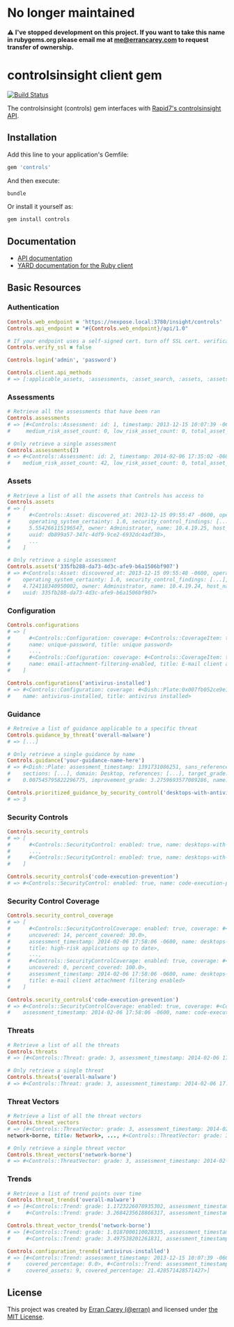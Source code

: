 # No longer maintained
:warning: **I've stopped development on this project. If you want to take this name in rubygems.org please email me at me@errancarey.com to request transfer of ownership.**

# controlsinsight client gem
[![Build Status](https://travis-ci.org/erran/controls.rb.png?branch=master)](https://travis-ci.org/erran/controls.rb)

The controlsinsight (controls) gem interfaces with [Rapid7's controlsinsight API](http://rapid7.github.io/controlsinsight.rb).

## Installation
Add this line to your application's Gemfile:

```ruby
gem 'controls'
```

And then execute:
```bash
bundle
```

Or install it yourself as:
```bash
gem install controls
```

## Documentation
* [API documentation](http://rapid7.github.io/controlsinsight.rb)
* [YARD documentation for the Ruby client](http://www.rubydoc.info/github/rapid7/controlsinsight.rb)

## Basic Resources
### Authentication
```ruby
Controls.web_endpoint = 'https://nexpose.local:3780/insight/controls'
Controls.api_endpoint = "#{Controls.web_endpoint}/api/1.0"

# If your endpoint uses a self-signed cert. turn off SSL cert. verification
Controls.verify_ssl = false

Controls.login('admin', 'password')

Controls.client.api_methods
# => [:applicable_assets, :assessments, :asset_search, :assets, :assets_by_configuration, :assets_by_guidance, ..., :uncovered_assets, :undefended_assets, :update_security_controls]
```

### Assessments
```ruby
# Retrieve all the assessments that have been ran
Controls.assessments
# => [#<Controls::Assessment: id: 1, timestamp: 2013-12-15 10:07:39 -0600, assessing: false, high_risk_asset_count: 18,
#     medium_risk_asset_count: 0, low_risk_asset_count: 0, total_asset_count: 18, overall_risk_score: 1.1723226070935302>]

# Only retrieve a single assessment
Controls.assessments(2)
# => #<Controls::Assessment: id: 2, timestamp: 2014-02-06 17:35:02 -0600, assessing: false, high_risk_asset_count: 0,
#    medium_risk_asset_count: 42, low_risk_asset_count: 0, total_asset_count: 42, overall_risk_score: 3.687419753008327>
```


### Assets
```ruby
# Retrieve a list of all the assets that Controls has access to
Controls.assets
# => [
#      #<Controls::Asset: discovered_at: 2013-12-15 09:55:47 -0600, operating_system: Windows 7 Professional Edition,
#      operating_system_certainty: 1.0, security_control_findings: [...], risk_level: MEDIUM, risk_score:
#      5.554266115196547, owner: Administrator, name: 10.4.19.25, host_name: CMMNCTR2K7R2-U, ipaddress: 10.4.19.25,
#      uuid: db899a57-347c-4df9-9ce2-6932dc4adf38>,
#      ...
#    ]

# Only retrieve a single assessment
Controls.assets('335fb288-da73-4d3c-afe9-b6a1506bf907')
# => #<Controls::Asset: discovered_at: 2013-12-15 09:55:48 -0600, operating_system: Windows 7 Enterprise Edition, 
#    operating_system_certainty: 1.0, security_control_findings: [...], risk_level: MEDIUM, risk_score: 
#    4.724118340950002, owner: Administrator, name: 10.4.19.24, host_name: V-OFC-COMPAT-P, ipaddress: 10.4.19.24,
#    uuid: 335fb288-da73-4d3c-afe9-b6a1506bf907>
```

### Configuration
```ruby
Controls.configurations
# => [
#      #<Controls::Configuration: coverage: #<Controls::CoverageItem: total: 42, covered: 1, uncovered: 41, percent_covered: 2.380952380952381>, assessment_timestamp: 2014-02-06 17:58:06 -0600,
#      name: unique-password, title: unique password>
#      ...,
#      #<Controls::Configuration: coverage: #<Controls::CoverageItem: total: 3, covered: 3, uncovered: 0, percent_covered: 100.0>, assessment_timestamp: 2014-02-06 17:58:06 -0600,
#      name: email-attachment-filtering-enabled, title: E-mail client attachment filtering enabled>
#    ]

Controls.configurations('antivirus-installed')
# => #<Controls::Configuration: coverage: #<Dish::Plate:0x007fb052ce9e10>, assessment_timestamp: 2014-02-06 17:58:06 -0600,
#    name: antivirus-installed, title: antivirus installed>
```

### Guidance
```ruby
# Retreive a list of guidance applicable to a specific threat
Controls.guidance_by_threat('overall-malware')
# => [...]

# Only retrieve a single guidance by name
Controls.guidance('your-guidance-name-here')
# => #<Dish::Plate: assessment_timestamp: 1391731086251, sans_reference: , dsd_reference: , nist_reference: , 
#    sections: [...], domain: Desktop, references: [...], target_grade: 3.2759693577089286, improvement_delta: 
#    0.007545795822296775, improvement_grade: 3.2759693577089286, name: enable-uac, title: Enable User Account Control (UAC)>

Controls.prioritized_guidance_by_security_control('desktops-with-antivirus-deployed').count
# => 3
```

### Security Controls
```ruby
Controls.security_controls
# => [
#      #<Controls::SecurityControl: enabled: true, name: desktops-with-up-to-date-high-risk-applications>,
#      ...,
#      #<Controls::SecurityControl: enabled: true, name: desktops-with-email-attachment-filtering-enabled>
#    ]

Controls.security_controls('code-execution-prevention')
# => #<Controls::SecurityControl: enabled: true, name: code-execution-prevention>
```

### Security Control Coverage
```ruby
Controls.security_control_coverage
# => [
#      #<Controls::SecurityControlCoverage: enabled: true, coverage: #<Controls::CoverageItem: total: 20, covered: 6,
#      uncovered: 14, percent_covered: 30.0>,
#      assessment_timestamp: 2014-02-06 17:58:06 -0600, name: desktops-with-up-to-date-high-risk-applications,
#      title: high-risk applications up to date>,
#      ...,
#      #<Controls::SecurityControlCoverage: enabled: true, coverage: #<Controls::CoverageItem: total: 3, covered: 3,
#      uncovered: 0, percent_covered: 100.0>,
#      assessment_timestamp: 2014-02-06 17:58:06 -0600, name: desktops-with-email-attachment-filtering-enabled,
#      title: e-mail client attachment filtering enabled>
#    ]

Controls.security_controls('code-execution-prevention')
# => #<Controls::SecurityControlCoverage: enabled: true, coverage: #<Controls::CoverageItem: total: 42, covered: 0, uncovered: 42, percent_covered: 0.0>,
#    assessment_timestamp: 2014-02-06 17:58:06 -0600, name: code-execution-prevention, title: code execution prevention deployed>
```

### Threats
```ruby
# Retrieve a list of all the threats
Controls.threats
# => [#<Controls::Threat: grade: 3, assessment_timestamp: 2014-02-06 17:58:06 -0600, grade_level: POOR, name: overall-malware, title: Overall>]

# Only retrieve a single threat
Controls.threats('overall-malware')
# => #<Controls::Threat: grade: 3, assessment_timestamp: 2014-02-06 17:58:06 -0600, grade_level: POOR, name: overall-malware, title: Overall>
```

### Threat Vectors
```ruby
# Retrieve a list of all the threat vectors
Controls.threat_vectors
# => [#<Controls::ThreatVector: grade: 3, assessment_timestamp: 2014-02-06 17:58:06 -0600, grade_level: POOR, name:
network-borne, title: Network>, ..., #<Controls::ThreatVector: grade: 3, assessment_timestamp: 2014-02-06 17:58:06 -0600, grade_level: POOR, name: email-borne, title: E-mail>]

# Only retrieve a single threat vector
Controls.threat_vectors('network-borne')
# => #<Controls::ThreatVector: grade: 3, assessment_timestamp: 2014-02-06 17:58:06 -0600, grade_level: POOR, name: network-borne, title: Network>
```

### Trends
```ruby
# Retrieve a list of trend points over time
Controls.threat_trends('overall-malware')
# => [#<Controls::Trend: grade: 1.1723226070935302, assessment_timestamp: 2013-12-15 10:07:39 -0600, total_assets: 18>,
#     #<Controls::Trend: grade: 3.2684235618866317, assessment_timestamp: 2014-02-06 17:58:06 -0600, total_assets: 42>]

Controls.threat_vector_trends('network-borne')
# => [#<Controls::Trend: grade: 1.0187000110028335, assessment_timestamp: 2013-12-15 10:07:39 -0600, total_assets: 18>,
#     #<Controls::Trend: grade: 3.497538201261831, assessment_timestamp: 2014-02-06 17:58:06 -0600, total_assets: 42>]

Controls.configuration_trends('antivirus-installed')
# => [#<Controls::Trend: assessment_timestamp: 2013-12-15 10:07:39 -0600, total_assets: 18, covered_assets: 0,
#     covered_percentage: 0.0>, #<Controls::Trend: assessment_timestamp: 2014-02-06 17:58:06 -0600, total_assets: 42,
#     covered_assets: 9, covered_percentage: 21.428571428571427>]
```

## License
This project was created by [Erran Carey (@erran)](http://erran.github.io) and licensed under [the MIT License](LICENSE.md).
